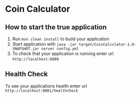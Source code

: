 # Coin Calculator

How to start the true application
---

1. Run `mvn clean install` to build your application
1. Start application with `java -jar target/CoinCalculator-1.0-SNAPSHOT.jar server config.yml`
1. To check that your application is running enter url `http://localhost:8080`

Health Check
---

To see your applications health enter url `http://localhost:8081/healthcheck`
